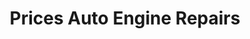 ---
title: "Prices Auto Engine Repairs"
url: /chesapeake/prices-auto-engine-repairs/
shop: car repair
---